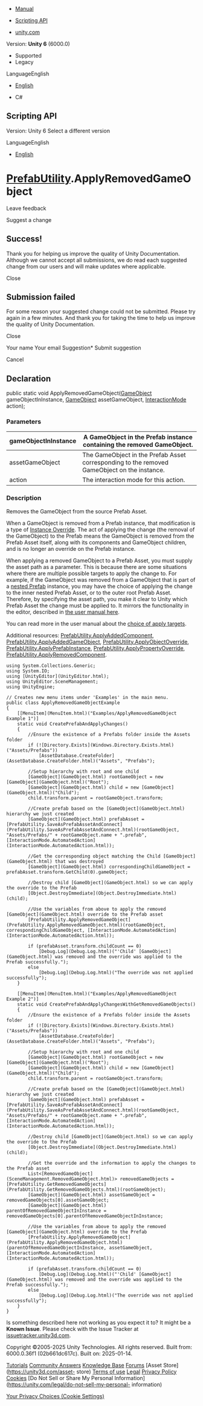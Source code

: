 [ ]()

  * [Manual](../Manual/index.html)
  * [Scripting API](../ScriptReference/index.html)

  * [unity.com](https://unity.com/)

Version: **Unity 6** (6000.0)

  * Supported
  * Legacy

LanguageEnglish

  * [English]()

  * C#

[ ](https://docs.unity3d.com)

## Scripting API

Version: Unity 6 Select a different version

LanguageEnglish

  * [English]()

#  [PrefabUtility](PrefabUtility.html).ApplyRemovedGameObject

Leave feedback

Suggest a change

## Success!

Thank you for helping us improve the quality of Unity Documentation. Although
we cannot accept all submissions, we do read each suggested change from our
users and will make updates where applicable.

Close

## Submission failed

For some reason your suggested change could not be submitted. Please <a>try
again</a> in a few minutes. And thank you for taking the time to help us
improve the quality of Unity Documentation.

Close

Your name Your email Suggestion* Submit suggestion

Cancel

[ ]()

## Declaration

public static void ApplyRemovedGameObject([GameObject](GameObject.html)
gameObjectInInstance, [GameObject](GameObject.html) assetGameObject,
[InteractionMode](InteractionMode.html) action);

### Parameters

gameObjectInInstance | A GameObject in the Prefab instance containing the removed GameObject.  
---|---  
assetGameObject | The GameObject in the Prefab Asset corresponding to the removed GameObject on the instance.  
action | The interaction mode for this action.  
  
### Description

Removes the GameObject from the source Prefab Asset.

When a GameObject is removed from a Prefab instance, that modification is a
type of [Instance Override](../Manual/PrefabInstanceOverrides.html). The act
of applying the change (the removal of the GameObject) to the Prefab means the
GameObject is removed from the Prefab Asset itself, along with its components
and GameObject children, and is no longer an override on the Prefab instance.  
  
When applying a removed GameObject to a Prefab Asset, you must supply the
asset path as a parameter. This is because there are some situations where
there are multiple possible targets to apply the change to. For example, if
the GameObject was removed from a GameObject that is part of a [nested
Prefab](../Manual/NestedPrefabs.html) instance, you may have the choice of
applying the change to the inner nested Prefab Asset, or to the outer root
Prefab Asset. Therefore, by specifying the asset path, you make it clear to
Unity which Prefab Asset the change must be applied to. It mirrors the
functionality in the editor, described in [the user manual
here](../Manual/PrefabOverridesMultiLevel.html).  
  
You can read more in the user manual about the [choice of apply
targets](../Manual/PrefabOverridesMultiLevel.html).  
  
Additional resources:
[PrefabUtility.ApplyAddedComponent](PrefabUtility.ApplyAddedComponent.html),
[PrefabUtility.ApplyAddedGameObject](PrefabUtility.ApplyAddedGameObject.html),
[PrefabUtility.ApplyObjectOverride](PrefabUtility.ApplyObjectOverride.html),
[PrefabUtility.ApplyPrefabInstance](PrefabUtility.ApplyPrefabInstance.html),
[PrefabUtility.ApplyPropertyOverride](PrefabUtility.ApplyPropertyOverride.html),
[PrefabUtility.ApplyRemovedComponent](PrefabUtility.ApplyRemovedComponent.html).

    
    
    using System.Collections.Generic;
    using System.IO;
    using [UnityEditor](UnityEditor.html);
    using UnityEditor.SceneManagement;
    using UnityEngine;  
      
    // Creates new menu items under 'Examples' in the main menu.
    public class ApplyRemovedGameObjectExample
    {
        [[MenuItem](MenuItem.html)("Examples/ApplyRemovedGameObject Example 1")]
        static void CreatePrefabAndApplyChanges()
        {
            //Ensure the existence of a Prefabs folder inside the Assets folder
            if (![Directory.Exists](Windows.Directory.Exists.html)("Assets/Prefabs"))
                [AssetDatabase.CreateFolder](AssetDatabase.CreateFolder.html)("Assets", "Prefabs");  
      
            //Setup hierarchy with root and one child
            [GameObject](GameObject.html) rootGameObject = new [GameObject](GameObject.html)("Root");
            [GameObject](GameObject.html) child = new [GameObject](GameObject.html)("Child");
            child.transform.parent = rootGameObject.transform;  
      
            //Create prefab based on the [GameObject](GameObject.html) hierarchy we just created
            [GameObject](GameObject.html) prefabAsset = [PrefabUtility.SaveAsPrefabAssetAndConnect](PrefabUtility.SaveAsPrefabAssetAndConnect.html)(rootGameObject, "Assets/Prefabs/" + rootGameObject.name + ".prefab", [InteractionMode.AutomatedAction](InteractionMode.AutomatedAction.html));  
      
            //Get the corresponding object matching the Child [GameObject](GameObject.html) that was destroyed
            [GameObject](GameObject.html) correspondingChildGameObject = prefabAsset.transform.GetChild(0).gameObject;  
      
            //Destroy child [GameObject](GameObject.html) so we can apply the override to the Prefab
            [Object.DestroyImmediate](Object.DestroyImmediate.html)(child);  
      
            //Use the variables from above to apply the removed [GameObject](GameObject.html) override to the Prefab asset
            [PrefabUtility.ApplyRemovedGameObject](PrefabUtility.ApplyRemovedGameObject.html)(rootGameObject, correspondingChildGameObject, [InteractionMode.AutomatedAction](InteractionMode.AutomatedAction.html));  
      
            if (prefabAsset.transform.childCount == 0)
                [Debug.Log](Debug.Log.html)("'Child' [GameObject](GameObject.html) was removed and the override was applied to the Prefab successfully.");
            else
                [Debug.Log](Debug.Log.html)("The override was not applied successfully");
        }  
      
        [[MenuItem](MenuItem.html)("Examples/ApplyRemovedGameObject Example 2")]
        static void CreatePrefabAndApplyChangesWithGetRemovedGameObjects()
        {
            //Ensure the existence of a Prefabs folder inside the Assets folder
            if (![Directory.Exists](Windows.Directory.Exists.html)("Assets/Prefabs"))
                [AssetDatabase.CreateFolder](AssetDatabase.CreateFolder.html)("Assets", "Prefabs");  
      
            //Setup hierarchy with root and one child
            [GameObject](GameObject.html) rootGameObject = new [GameObject](GameObject.html)("Root");
            [GameObject](GameObject.html) child = new [GameObject](GameObject.html)("Child");
            child.transform.parent = rootGameObject.transform;  
      
            //Create prefab based on the [GameObject](GameObject.html) hierarchy we just created
            [GameObject](GameObject.html) prefabAsset = [PrefabUtility.SaveAsPrefabAssetAndConnect](PrefabUtility.SaveAsPrefabAssetAndConnect.html)(rootGameObject, "Assets/Prefabs/" + rootGameObject.name + ".prefab", [InteractionMode.AutomatedAction](InteractionMode.AutomatedAction.html));  
      
            //Destroy child [GameObject](GameObject.html) so we can apply the override to the Prefab
            [Object.DestroyImmediate](Object.DestroyImmediate.html)(child);  
      
            //Get the override and the information to apply the changes to the Prefab asset
            List<[RemovedGameObject](SceneManagement.RemovedGameObject.html)> removedGameObjects = [PrefabUtility.GetRemovedGameObjects](PrefabUtility.GetRemovedGameObjects.html)(rootGameObject);
            [GameObject](GameObject.html) assetGameObject = removedGameObjects[0].assetGameObject;
            [GameObject](GameObject.html) parentOfRemovedGameObjectInInstance = removedGameObjects[0].parentOfRemovedGameObjectInInstance;  
      
            //Use the variables from above to apply the removed [GameObject](GameObject.html) override to the Prefab
            [PrefabUtility.ApplyRemovedGameObject](PrefabUtility.ApplyRemovedGameObject.html)(parentOfRemovedGameObjectInInstance, assetGameObject, [InteractionMode.AutomatedAction](InteractionMode.AutomatedAction.html));  
      
            if (prefabAsset.transform.childCount == 0)
                [Debug.Log](Debug.Log.html)("'Child' [GameObject](GameObject.html) was removed and the override was applied to the Prefab successfully.");
            else
                [Debug.Log](Debug.Log.html)("The override was not applied successfully");
        }
    }
    

Is something described here not working as you expect it to? It might be a
**Known Issue**. Please check with the Issue Tracker at
[issuetracker.unity3d.com](https://issuetracker.unity3d.com).

Copyright ©2005-2025 Unity Technologies. All rights reserved. Built from:
6000.0.36f1 (02b661dc617c). Built on: 2025-01-14.

[Tutorials](https://unity3d.com/learn) [Community
Answers](https://answers.unity3d.com) [Knowledge
Base](https://support.unity3d.com/hc/en-us)
[Forums](https://forum.unity3d.com) [Asset Store](https://unity3d.com/asset-
store) [Terms of use](https://docs.unity3d.com/Manual/TermsOfUse.html)
[Legal](https://unity.com/legal) [Privacy
Policy](https://unity.com/legal/privacy-policy)
[Cookies](https://unity.com/legal/cookie-policy) [Do Not Sell or Share My
Personal Information](https://unity.com/legal/do-not-sell-my-personal-
information)

[Your Privacy Choices (Cookie Settings)](javascript:void\(0\);)

